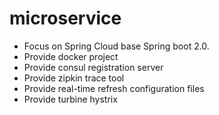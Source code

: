 # microservice
* Focus on Spring Cloud base Spring boot 2.0.
* Provide docker project
* Provide consul registration server
* Provide zipkin trace tool
* Provide real-time refresh configuration files
* Provide turbine hystrix
